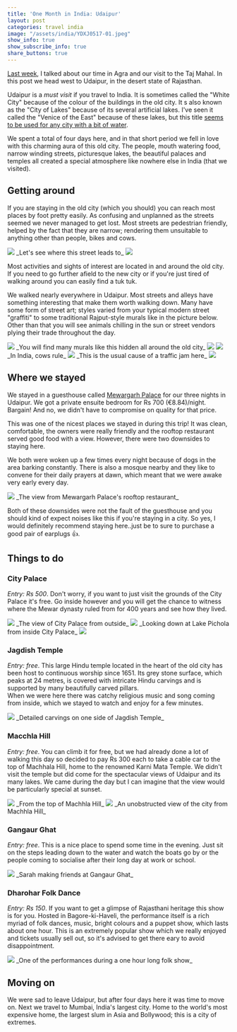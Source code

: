 ```yaml
---
title: 'One Month in India: Udaipur'
layout: post
categories: travel india
image: "/assets/india/YDXJ0517-01.jpeg"
show_info: true
show_subscribe_info: true
share_buttons: true
---
```


<a href="/travel/india/a-month-in-india-agra" target="_blank">Last week</a>, I talked about our time in Agra and our visit to the Taj Mahal. In this post we head west to Udaipur, in the desert state of Rajasthan.

Udaipur is a _must visit_ if you travel to India. It is sometimes called the "White City" because of the colour of the buildings in the old city. It s also known as the "City of Lakes" because of its several artificial lakes. I've seen it called the "Venice of the East" because of these lakes, but this title <a href="https://en.wikipedia.org/wiki/List_of_places_called_Venice_of_the_East" target="_blank">seems to be used for any city with a bit of water</a>.

We spent a total of four days here, and in that short period we fell in love with this charming aura of this old city. The people, mouth watering food, narrow winding streets, picturesque lakes, the beautiful palaces and temples all created a special atmosphere like nowhere else in India (that we visited).

## Getting around

If you are staying in the old city (which you should) you can reach most places by foot pretty easily. As confusing and unplanned as the streets seemed we never managed to get lost. Most streets are pedestrian friendly, helped by the fact that they are narrow; rendering them unsuitable to anything other than people, bikes and cows.

<img class="post-image post-image-1" src="/assets/india/IMG_20180213_123339-01.jpeg">
_Let's see where this street leads to_

<img class="post-image post-image-1" src="/assets/india/IMG_20180213_154646.jpg">

Most activities and sights of interest are located in and around the old city. If you need to go further afield to the new city or if you're just tired of walking around you can easily find a tuk tuk.

We walked nearly everywhere in Udaipur. Most streets and alleys have something interesting that make them worth walking down. Many have some form of street art; styles varied from your typical modern street "graffiti" to some traditional Rajput-style murals like in the picture below. Other than that you will see animals chilling in the sun or street vendors plying their trade throughout the day.

<img class="post-image post-image-1" src="/assets/india/IMG_20180212_160514-01.jpeg">
_You will find many murals like this hidden all around the old city_

<img class="post-image post-image-1" src="/assets/india/IMG_20180212_162422-01.jpeg">

<img class="post-image post-image-1" src="/assets/india/IMG_20180212_163602-01.jpeg">
_In India, cows rule_

<img class="post-image post-image-1" src="/assets/india/IMG_20180212_163418-03.jpeg">
_This is the usual cause of a traffic jam here_

<img class="post-image post-image-1" src="/assets/india/IMG_20180213_131541-01.jpeg">

## Where we stayed

We stayed in a guesthouse called <a href="https://www.mewargarhpalace.co.in/" target="_blank">Mewargarh Palace</a> for our three nights in Udaipur. We got a private ensuite bedroom for Rs 700 (€8.84)/night. Bargain! And no, we didn't have to compromise on quality for that price.

This was one of the nicest places we stayed in during this trip! It was clean, comfortable, the owners were really friendly and the rooftop restaurant served good food with a view. However, there were two downsides to staying here.

We both were woken up a few times every night because of dogs in the area barking constantly. There is also a mosque nearby and they like to convene for their daily prayers at dawn, which meant that we were awake very early every day.

<img class="post-image post-image-1" src="/assets/india/IMG_20180215_131705-01.jpeg">
_The view from Mewargarh Palace's rooftop restaurant_

Both of these downsides were not the fault of the guesthouse and you should kind of expect noises like this if you're staying in a city. So yes, I would definitely recommend staying here..just be to sure to purchase a good pair of earplugs 👍.

## Things to do

### City Palace

_Entry: Rs 500_. Don't worry, if you want to just visit the grounds of the City Palace it's free. Go inside however and you will get the chance to witness where the Mewar dynasty ruled from for 400 years and see how they lived.

<img class="post-image post-image-1" src="/assets/india/IMG_20180213_110301-01.jpeg">
_The view of City Palace from outside_

<img class="post-image post-image-1" src="/assets/india/IMG_20180213_113924-01.jpeg">
_Looking down at Lake Pichola from inside City Palace_

<img class="post-image post-image-1" src="/assets/india/IMG_20180213_122925-01.jpeg">

### Jagdish Temple

_Entry: free_. This large Hindu temple located in the heart of the old city has been host to continuous worship since 1651. Its grey stone surface, which peaks at 24 metres, is covered with intricate Hindu carvings and is supported by many beautifully carved pillars.
<br/>When we were here there was catchy religious music and song coming from inside, which we stayed to watch and enjoy for a few minutes.

<img class="post-image post-image-2" src="/assets/india/IMG_20180213_104310-01.jpeg">
_Detailed carvings on one side of Jagdish Temple_

### Macchla Hill

_Entry: free_. You can climb it for free, but we had already done a lot of walking this day so decided to pay Rs 300 each to take a cable car to the top of Machhala Hill, home to the renowned Karni Mata Temple. We didn't visit the temple but did come for the spectacular views of Udaipur and its many lakes. We came during the day but I can imagine that the view would be particularly special at sunset.

<img class="post-image post-image-1" src="/assets/india/YDXJ0517-01.jpeg">
_From the top of Machhla Hill_

<img class="post-image post-image-1" src="/assets/india/IMG_20180213_134559-01.jpeg">
_An unobstructed view of the city from Machhla Hill_

### Gangaur Ghat

_Entry: free_. This is a nice place to spend some time in the evening. Just sit on the steps leading down to the water and watch the boats go by or the people coming to socialise after their long day at work or school.

<img class="post-image post-image-1" src="/assets/india/IMG_20180213_160040-02.jpeg">
_Sarah making friends at Gangaur Ghat_

### Dharohar Folk Dance

_Entry: Rs 150_. If you want to get a glimpse of Rajasthani heritage this show is for you. Hosted in Bagore-ki-Haveli, the performance itself is a rich myriad of folk dances, music, bright colours and a puppet show, which lasts about one hour. This is an extremely popular show which we really enjoyed and tickets usually sell out, so it's advised to get there eary to avoid disappointment.

<img class="post-image post-image-1" src="/assets/india/IMG_20180213_191404-01.jpeg">
_One of the performances during a one hour long folk show_

## Moving on

We were sad to leave Udaipur, but after four days here it was time to move on. Next we travel to Mumbai, India's largest city. Home to the world's most expensive home, the largest slum in Asia and Bollywood; this is a city of extremes.